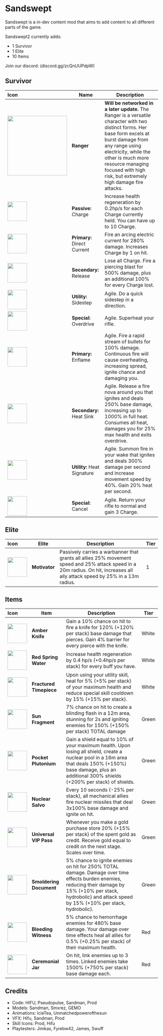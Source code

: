 # Sandswept
Sandswept is a in-dev content mod that aims to add content to all different parts of the game.

Sandswept2 currently adds:
- 1 Survivor
- 1 Elite
- 10 Items

Join our discord: (discord.gg/zcQnUUPdpW)

## Survivor
| Icon | Name | Description |
|:-|-|------|
| <img src="https://i.postimg.cc/66fDYrZC/tex-Ranger-Icon.png"  width="196" > | **Ranger** | **Will be networked in a later update.** The Ranger is a versatile character with two distinct forms. Her base form excels at burst damage from any range using electricity, while the other is much more resource managing focused with high risk, but extremely high damage fire attacks. |
| <img src="https://i.postimg.cc/fRqDz6fz/image.png"  width="64" > | **Passive:** Charge | Increase health regeneration by 0.2hp/s for each Charge currently held. You can have up to 10 Charge. | 
| <img src="https://i.postimg.cc/FzvQCmNZ/image1.png"  width="64" > | **Primary:** Direct Current | Fire an arcing electric current for 280% damage. Increases Charge by 1 on hit. |
| <img src="https://i.postimg.cc/TwM8hGL6/image2.png"  width="64" > | **Secondary:** Release | Lose all Charge. Fire a piercing blast for 500% damage, plus an additional 100% for every Charge lost. |
| <img src="https://i.postimg.cc/qR8P3YyC/image3.png"  width="64" > | **Utility:** Sidestep | Agile. Do a quick sidestep in a direction. | 
| <img src="https://i.postimg.cc/gjmfqDHt/image4png.png"  width="64" > | **Special:** Overdrive | Agile. Superheat your rifle. |
| <img src="https://i.postimg.cc/SNb1P012/tex-Overdrive-Fire.png"  width="64" > | **Primary:** Enflame | Agile. Fire a rapid stream of bullets for 100% damage. Continuous fire will cause overheating, increasing spread, ignite chance and damaging you. |
| <img src="https://i.postimg.cc/0jYnvQX6/tex-Heat-Sink.png"  width="64" > | **Secondary:** Heat Sink | Agile. Release a fire nova around you that ignites and deals 250% base damage, increasing up to 1000% in full heat. Consumes all heat, damages you for 25% max health and exits overdrive. |
| <img src="https://i.postimg.cc/vB6XPXWt/tex-Heat-Signature.png"  width="64" > | **Utility:** Heat Signature | Agile. Summon fire in your wake that ignites and deals 300% damage per second and increase movement speed by 40%. Gain 20% heat per second. |
| <img src="https://i.postimg.cc/85C3zNRZ/tex-Overdrive-Exit.png"  width="64" > | **Special:** Cancel | Agile. Return your rifle to normal and gain 3 Charge. |

## Elite
| Icon | Elite | Description | Tier |
|:-|-|------|-|
|<img src="https://i.postimg.cc/yxFxrwbW/tex-Motivator-Affix.png"  width="64" > | **Motivator** | Passively carries a warbanner that grants all allies 25% movement speed and 25% attack speed in a 20m radius. On hit, increases all ally attack speed by 25% in a 13m radius. | 1 |

## Items
| Icon | Item | Description | Tier |
|:-|-|------|-|
|<img src="https://i.postimg.cc/ZKTbBHc7/tex-Amber-Knife.png"  width="64" > | **Amber Knife** | Gain a 10% chance on hit to fire a knife for 120% (+120% per stack) base damage that pierces. Gain 4% barrier for every pierce with the knife.  | White |
|<img src="https://i.postimg.cc/1RVSGrFJ/tex-Red-Spring-Water.png"  width="64" > | **Red Spring Water** | Increase health regeneration by 0.4 hp/s (+0.4hp/s per stack) for every buff you have. | White |
|<img src="https://i.postimg.cc/kGZ6kQnh/tex-Fractured-Timepiece.png"  width="64" > | **Fractured Timepiece** | Upon using your utility skill, heal for 5% (+5% per stack) of your maximum health and reduce special skill cooldown by 15% (+15% per stack).| White |
|<img src="https://i.postimg.cc/LXcqFPFd/tex-Sun-Fragment.png"  width="64" > | **Sun Fragment** | 7% chance on hit to create a blinding flash in a 12m area, stunning for 2s and igniting enemies for 150% (+150% per stack) TOTAL damage| Green |
|<img src="https://i.postimg.cc/1XN5VLQJ/tex-Pocket-Plutonium.png"  width="64" > | **Pocket Plutonium** | Gain a shield equal to 10% of your maximum health. Upon losing all shield, create a nuclear pool in a 16m area that deals 150% (+150%) base damage, plus an additional 300% shields (+200% per stack) of shields. | Green |
|<img src="https://i.postimg.cc/yd9LgHmF/tex-Nuclear-Salvo.png"  width="64" > | **Nuclear Salvo** | Every 10 seconds (-25% per stack), all mechanical allies fire nuclear missiles that deal 3x100% base damage and ignite on hit. | Green |
|<img src="https://i.postimg.cc/NGXcyd7k/Uni-VIPIcon.png"  width="64" > | **Universal VIP Pass** | Whenever you make a gold purchase store 20% (+15% per stack) of the spent gold as credit. Receive gold equal to credit on the next stage. Scales over time. | Green |
|<img src="https://i.postimg.cc/QtFVs3R3/Document-Icon.png"  width="64" > | **Smoldering Document** | 5% chance to ignite enemies on hit for 250% TOTAL damage. Damage over time effects burden enemies, reducing their damage by 15% (+10% per stack, hydrobolic) and attack speed by 15% (+10% per stack, hydrobolic). | Green |
|<img src="https://i.postimg.cc/PxjsGfV3/tex-Bleeding-Witness.png"  width="64" > | **Bleeding Witness** | 5% chance to hemorrhage enemies for 480% base damage. Your damage over time effects heal all allies for 0.5% (+0.25% per stack) of their maximum health. | Red |
|<img src="https://i.postimg.cc/pXf50nwk/tex-Ceremonial-Jar.png"  width="64" > | **Ceremonial Jar** | On hit, link enemies up to 3 times. Linked enemies take 1500% (+750% per stack) base damage each. | Red |

## Credits
- Code: HIFU, Pseudopulse, Sandman, Prod
- Models: Sandman, Smxrez, GEMO
- Animations: IcieTea, Unmatchedpowerofthesun
- VFX: Hifu, Sandman, Prod
- Skill Icons: Prod, Hifu
- Playtesters: Jimkas, Fyrebw42, James, Swuff
